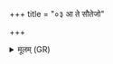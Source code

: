 +++
title = "०३ आ ते सौतेजो"

+++
<details><summary>मूलम् (GR)</summary>

आ ते सौतेजो ददे मयि ते सौतेजः ॥
</details>